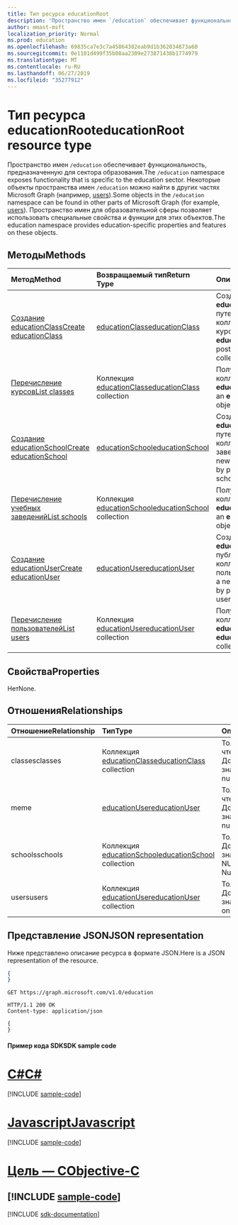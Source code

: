 ```yaml
---
title: Тип ресурса educationRoot
description: 'Пространство имен `/education` обеспечивает функциональность, предназначенную для сектора образования. '
author: mmast-msft
localization_priority: Normal
ms.prod: education
ms.openlocfilehash: 69835ca7e3c7a45864382eab9d1b362034873a60
ms.sourcegitcommit: 0e1101d499f35b08aa2309e273871438b1774979
ms.translationtype: MT
ms.contentlocale: ru-RU
ms.lasthandoff: 06/27/2019
ms.locfileid: "35277912"
---
```

# <a name="educationroot-resource-type"></a><span data-ttu-id="eb148-103">Тип ресурса educationRoot</span><span class="sxs-lookup"><span data-stu-id="eb148-103">educationRoot resource type</span></span>

<span data-ttu-id="eb148-104">Пространство имен `/education` обеспечивает функциональность, предназначенную для сектора образования.</span><span class="sxs-lookup"><span data-stu-id="eb148-104">The `/education` namespace exposes functionality that is specific to the education sector.</span></span> <span data-ttu-id="eb148-105">Некоторые объекты пространства имен `/education` можно найти в других частях Microsoft Graph (например, [users](user.md)).</span><span class="sxs-lookup"><span data-stu-id="eb148-105">Some objects in the `/education` namespace can be found in other parts of Microsoft Graph (for example, [users](user.md)).</span></span> <span data-ttu-id="eb148-106">Пространство имен для образовательной сферы позволяет использовать специальные свойства и функции для этих объектов.</span><span class="sxs-lookup"><span data-stu-id="eb148-106">The education namespace provides education-specific properties and features on these objects.</span></span>

## <a name="methods"></a><span data-ttu-id="eb148-107">Методы</span><span class="sxs-lookup"><span data-stu-id="eb148-107">Methods</span></span>

| <span data-ttu-id="eb148-108">Метод</span><span class="sxs-lookup"><span data-stu-id="eb148-108">Method</span></span>           | <span data-ttu-id="eb148-109">Возвращаемый тип</span><span class="sxs-lookup"><span data-stu-id="eb148-109">Return Type</span></span>    |<span data-ttu-id="eb148-110">Описание</span><span class="sxs-lookup"><span data-stu-id="eb148-110">Description</span></span>|
|:---------------|:--------|:----------|
|[<span data-ttu-id="eb148-111">Создание educationClass</span><span class="sxs-lookup"><span data-stu-id="eb148-111">Create educationClass</span></span>](../api/educationroot-post-classes.md) |[<span data-ttu-id="eb148-112">educationClass</span><span class="sxs-lookup"><span data-stu-id="eb148-112">educationClass</span></span>](educationclass.md)| <span data-ttu-id="eb148-113">Создание объекта **educationClass** путем публикации в коллекции курсов.</span><span class="sxs-lookup"><span data-stu-id="eb148-113">Create a new **educationClass** by posting to the classes collection.</span></span>|
|[<span data-ttu-id="eb148-114">Перечисление курсов</span><span class="sxs-lookup"><span data-stu-id="eb148-114">List classes</span></span>](../api/educationroot-list-classes.md) |<span data-ttu-id="eb148-115">Коллекция [educationClass](educationclass.md)</span><span class="sxs-lookup"><span data-stu-id="eb148-115">[educationClass](educationclass.md) collection</span></span>| <span data-ttu-id="eb148-116">Получение коллекции объектов **educationClass**.</span><span class="sxs-lookup"><span data-stu-id="eb148-116">Get an **educationClass** object collection.</span></span>|
|[<span data-ttu-id="eb148-117">Создание educationSchool</span><span class="sxs-lookup"><span data-stu-id="eb148-117">Create educationSchool</span></span>](../api/educationroot-post-schools.md) |[<span data-ttu-id="eb148-118">educationSchool</span><span class="sxs-lookup"><span data-stu-id="eb148-118">educationSchool</span></span>](educationschool.md)| <span data-ttu-id="eb148-119">Создание объекта **educationSchool** путем публикации в коллекции учебных заведений.</span><span class="sxs-lookup"><span data-stu-id="eb148-119">Create a new **educationSchool** by posting to the schools collection.</span></span>|
|[<span data-ttu-id="eb148-120">Перечисление учебных заведений</span><span class="sxs-lookup"><span data-stu-id="eb148-120">List schools</span></span>](../api/educationroot-list-schools.md) |<span data-ttu-id="eb148-121">Коллекция [educationSchool](educationschool.md)</span><span class="sxs-lookup"><span data-stu-id="eb148-121">[educationSchool](educationschool.md) collection</span></span>| <span data-ttu-id="eb148-122">Получение коллекции объектов **educationSchool**.</span><span class="sxs-lookup"><span data-stu-id="eb148-122">Get an **educationSchool** object collection.</span></span>|
|[<span data-ttu-id="eb148-123">Создание educationUser</span><span class="sxs-lookup"><span data-stu-id="eb148-123">Create educationUser</span></span>](../api/educationroot-post-users.md) |[<span data-ttu-id="eb148-124">educationUser</span><span class="sxs-lookup"><span data-stu-id="eb148-124">educationUser</span></span>](educationuser.md)| <span data-ttu-id="eb148-125">Создание **educationUser** путем публикации в коллекции пользователей.</span><span class="sxs-lookup"><span data-stu-id="eb148-125">Create a new **educationUser** by posting to the users collection.</span></span>|
|[<span data-ttu-id="eb148-126">Перечисление пользователей</span><span class="sxs-lookup"><span data-stu-id="eb148-126">List users</span></span>](../api/educationroot-list-users.md) |<span data-ttu-id="eb148-127">Коллекция [educationUser](educationuser.md)</span><span class="sxs-lookup"><span data-stu-id="eb148-127">[educationUser](educationuser.md) collection</span></span>| <span data-ttu-id="eb148-128">Получение коллекции объектов **educationUser**.</span><span class="sxs-lookup"><span data-stu-id="eb148-128">Get an **educationUser** object collection.</span></span>|

## <a name="properties"></a><span data-ttu-id="eb148-129">Свойства</span><span class="sxs-lookup"><span data-stu-id="eb148-129">Properties</span></span>
<span data-ttu-id="eb148-130">Нет</span><span class="sxs-lookup"><span data-stu-id="eb148-130">None.</span></span>

## <a name="relationships"></a><span data-ttu-id="eb148-131">Отношения</span><span class="sxs-lookup"><span data-stu-id="eb148-131">Relationships</span></span>
| <span data-ttu-id="eb148-132">Отношение</span><span class="sxs-lookup"><span data-stu-id="eb148-132">Relationship</span></span> | <span data-ttu-id="eb148-133">Тип</span><span class="sxs-lookup"><span data-stu-id="eb148-133">Type</span></span>   |<span data-ttu-id="eb148-134">Описание</span><span class="sxs-lookup"><span data-stu-id="eb148-134">Description</span></span>|
|:---------------|:--------|:----------|
|<span data-ttu-id="eb148-135">classes</span><span class="sxs-lookup"><span data-stu-id="eb148-135">classes</span></span>|<span data-ttu-id="eb148-136">Коллекция [educationClass](educationclass.md)</span><span class="sxs-lookup"><span data-stu-id="eb148-136">[educationClass](educationclass.md) collection</span></span>| <span data-ttu-id="eb148-137">Только для чтения.</span><span class="sxs-lookup"><span data-stu-id="eb148-137">Read-only.</span></span> <span data-ttu-id="eb148-138">Допускается значение null.</span><span class="sxs-lookup"><span data-stu-id="eb148-138">Nullable.</span></span>|
|<span data-ttu-id="eb148-139">me</span><span class="sxs-lookup"><span data-stu-id="eb148-139">me</span></span>|[<span data-ttu-id="eb148-140">educationUser</span><span class="sxs-lookup"><span data-stu-id="eb148-140">educationUser</span></span>](educationuser.md)| <span data-ttu-id="eb148-141">Только для чтения.</span><span class="sxs-lookup"><span data-stu-id="eb148-141">Read-only.</span></span> <span data-ttu-id="eb148-142">Допускается значение null.</span><span class="sxs-lookup"><span data-stu-id="eb148-142">Nullable.</span></span>|
|<span data-ttu-id="eb148-143">schools</span><span class="sxs-lookup"><span data-stu-id="eb148-143">schools</span></span>|<span data-ttu-id="eb148-144">Коллекция [educationSchool](educationschool.md)</span><span class="sxs-lookup"><span data-stu-id="eb148-144">[educationSchool](educationschool.md) collection</span></span>| <span data-ttu-id="eb148-p104">Только для чтения. Допускается значение NULL.</span><span class="sxs-lookup"><span data-stu-id="eb148-p104">Read-only. Nullable.</span></span>|
|<span data-ttu-id="eb148-147">users</span><span class="sxs-lookup"><span data-stu-id="eb148-147">users</span></span>|<span data-ttu-id="eb148-148">Коллекция [educationUser](educationuser.md)</span><span class="sxs-lookup"><span data-stu-id="eb148-148">[educationUser](educationuser.md) collection</span></span>| <span data-ttu-id="eb148-p105">Только для чтения. Допускается значение null.</span><span class="sxs-lookup"><span data-stu-id="eb148-p105">Read-only. Nullable.</span></span>|

## <a name="json-representation"></a><span data-ttu-id="eb148-151">Представление JSON</span><span class="sxs-lookup"><span data-stu-id="eb148-151">JSON representation</span></span>
<span data-ttu-id="eb148-152">Ниже представлено описание ресурса в формате JSON.</span><span class="sxs-lookup"><span data-stu-id="eb148-152">Here is a JSON representation of the resource.</span></span>

<!--{
  "blockType": "resource",
  "optionalProperties": [],
  "baseType": "microsoft.graph.entity",
  "@odata.type": "microsoft.graph.educationRoot"
}-->

```json
{
}
```

<!-- {
  "blockType": "request",
  "name": "get_education"
}-->
```http
GET https://graph.microsoft.com/v1.0/education
```

<!-- {
  "blockType": "response",
  "truncated": true,
  "@odata.type": "microsoft.graph.educationRoot"
} -->
```http
HTTP/1.1 200 OK
Content-type: application/json

{
}
```
#### <a name="sdk-sample-code"></a><span data-ttu-id="eb148-153">Пример кода SDK</span><span class="sxs-lookup"><span data-stu-id="eb148-153">SDK sample code</span></span>
# <a name="ctabcs"></a>[<span data-ttu-id="eb148-154">C#</span><span class="sxs-lookup"><span data-stu-id="eb148-154">C#</span></span>](#tab/cs)
[!INCLUDE [sample-code](../includes/get_education-Cs-snippets.md)]

# <a name="javascripttabjavascript"></a>[<span data-ttu-id="eb148-155">Javascript</span><span class="sxs-lookup"><span data-stu-id="eb148-155">Javascript</span></span>](#tab/javascript)
[!INCLUDE [sample-code](../includes/get_education-Javascript-snippets.md)]

# <a name="objective-ctabobjective-c"></a>[<span data-ttu-id="eb148-156">Цель — C</span><span class="sxs-lookup"><span data-stu-id="eb148-156">Objective-C</span></span>](#tab/objective-c)
[!INCLUDE [sample-code](../includes/get_education-Objective-C-snippets.md)]
---

[!INCLUDE [sdk-documentation](../includes/snippets_sdk_documentation_link.md)]

<!-- uuid: 8fcb5dbc-d5aa-4681-8e31-b001d5168d79
2015-10-25 14:57:30 UTC -->
<!-- {
  "type": "#page.annotation",
  "description": "educationRoot resource",
  "keywords": "",
  "section": "documentation",
  "tocPath": "",
  "suppressions": [
    "Error: /api-reference/v1.0/resources/educationroot.md:\r\n      BookmarkMissing: '[#tab/objective-c](Objective-C)'. Did you mean: #objective-c (score: 4)",
    "Error: /api-reference/v1.0/resources/educationroot.md:\r\n      BookmarkMissing: '[#tab/cs](C#)'. Did you mean: #c (score: 5)",
    "Error: /api-reference/v1.0/resources/educationroot.md:\r\n      BookmarkMissing: '[#tab/javascript](Javascript)'. Did you mean: #javascript (score: 4)"
  ]
}-->
